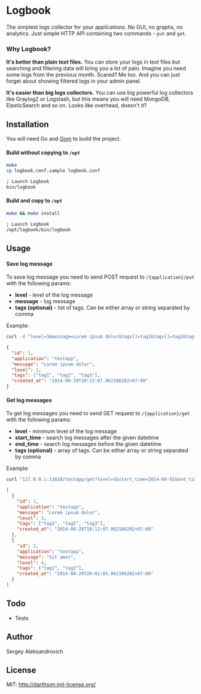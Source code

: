 # Logbook
The simplest logs collector for your applications. No GUI, no graphs, no analytics. Just simple HTTP API containing two commands - `put` and `get`.

### Why Logbook?
__It's better than plain text files.__ You can store your logs in text files but searching and filtering data will bring you a lot of pain. Imagine you need some logs from the previous month. Scared? Me too. And you can just forget about showing filtered logs in your admin panel.

__It's easier than big logs collectors.__ You can use big powerful log collectors like Graylog2 or Logstash, but this means you will need MongoDB, ElasticSearch and so on. Looks like overhead, doesn't it?

## Installation
You will need Go and [Gom](https://github.com/mattn/gom) to build the project.

#### Build without copying to `/opt`

```bash
make
cp logbook.conf.sample logbook.conf

; Launch Logbook
bin/logbook
```

#### Build and copy to `/opt`

```bash
make && make install

; Launch Logbook
/opt/logbook/bin/logbook
```

## Usage
#### Save log message
To save log message you need to send POST request to `/{application}/put` with the following params:

* __level__ - level of the log message
* __message__ - log message
* __tags (optional)__ - list of tags. Can be either array or string separated by comma

Example:

```bash
curl -d "level=3&message=Lorem ipsum dolor&tags[]=tag1&tags[]=tag2&tags[]=tag3" 127.0.0.1:11610/testapp/put
```

```json
{
  "id": 1,
  "application": "testapp",
  "message": "Lorem ipsum dolor",
  "level": 3,
  "tags": ["tag1", "tag2", "tag3"],
  "created_at": "2014-08-29T20:12:07.062186202+07:00"
}
```

#### Get log messages
To get log messages you need to send GET request to `/{application}/get` with the following params:

* __level__ - minimum level of the log message
* __start_time__ - search log messages after the given datetime
* __end_time__ - search log messages before the given datetime
* __tags (optional)__ - array of tags. Can be either array or string separated by comma

Example:

```bash
curl "127.0.0.1:11610/testapp/get?level=3&start_time=2014-08-01&end_time=2014-08-31&tags=tag1,tag2"
```

```json
[
  {
    "id": 1,
    "application": "testapp",
    "message": "Lorem ipsum dolor",
    "level": 3,
    "tags": ["tag1", "tag2", "tag3"],
    "created_at": "2014-08-28T18:12:07.062186202+07:00"
  },
  {
    "id": 2,
    "application": "testapp",
    "message": "Sit amet",
    "level": 4,
    "tags": ["tag1", "tag2"],
    "created_at": "2014-08-29T20:01:05.062186202+07:00"
  }
]
```

## Todo
* Tests

## Author

Sergey Aleksandrovich

## License
MIT: http://darthsim.mit-license.org/
